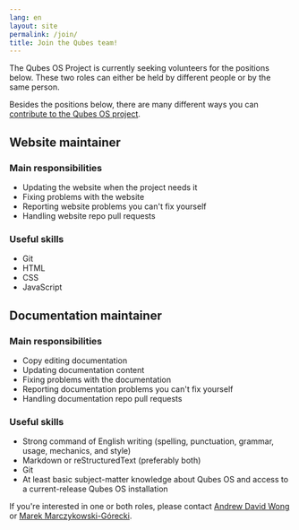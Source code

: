 ```yaml
---
lang: en
layout: site
permalink: /join/
title: Join the Qubes team!
---
```


The Qubes OS Project is currently seeking volunteers for the positions below. These two roles can either be held by different people or by the same person.

Besides the positions below, there are many different ways you can [contribute to the Qubes OS project](/doc/contributing/). 

## Website maintainer

### Main responsibilities

- Updating the website when the project needs it
- Fixing problems with the website
- Reporting website problems you can't fix yourself
- Handling website repo pull requests

### Useful skills

- Git
- HTML
- CSS
- JavaScript

## Documentation maintainer

### Main responsibilities

- Copy editing documentation
- Updating documentation content
- Fixing problems with the documentation
- Reporting documentation problems you can't fix yourself
- Handling documentation repo pull requests

### Useful skills

- Strong command of English writing (spelling, punctuation, grammar, usage, mechanics, and style)
- Markdown or reStructuredText (preferably both)
- Git
- At least basic subject-matter knowledge about Qubes OS and access to a current-release Qubes OS installation

If you're interested in one or both roles, please contact [Andrew David Wong](/team/#andrew-david-wong) or [Marek Marczykowski-Górecki](/team/#marek-marczykowski-górecki).
